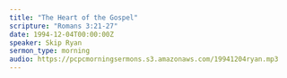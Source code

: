 ```yaml
---
title: "The Heart of the Gospel"
scripture: "Romans 3:21-27"
date: 1994-12-04T00:00:00Z
speaker: Skip Ryan
sermon_type: morning
audio: https://pcpcmorningsermons.s3.amazonaws.com/19941204ryan.mp3 
---
```



